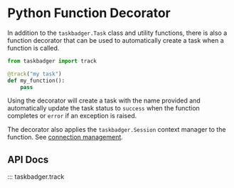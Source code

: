 # Python Function Decorator

In addition to the `taskbadger.Task` class and utility functions, there is also a
function decorator that can be used to automatically create a task when a function is called.

```python
from taskbadger import track

@track("my task")
def my_function():
    pass
```

Using the decorator will create a task with the name provided and automatically update the task
status to `success` when the function completes or `error` if an exception is raised.

The decorator also applies the `taskbadger.Session` context manager to the function.
See [connection management](/python/#connection-management).
## API Docs

::: taskbadger.track
